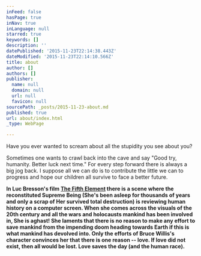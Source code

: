 ```yaml
---
inFeed: false
hasPage: true
inNav: true
inLanguage: null
starred: true
keywords: []
description: ''
datePublished: '2015-11-23T22:14:38.443Z'
dateModified: '2015-11-23T22:14:10.566Z'
title: about
author: []
authors: []
publisher:
  name: null
  domain: null
  url: null
  favicon: null
sourcePath: _posts/2015-11-23-about.md
published: true
url: about/index.html
_type: WebPage

---
```

Have you ever wanted to scream about all the stupidity you see about you?

Sometimes one wants to crawl back into the cave and say "Good try, humanity. Better luck next time." For every step forward there is always a big jog back.  I suppose all we can do is to contribute the little we can to progress and hope our children all survive to face a better future.

**In Luc Bresson's film [The Fifth Element][0] there is a scene where the reconstituted Supreme Being (She's been asleep for thousands of years and only a scrap of Her survived total destruction) is reviewing human history on a computer screen. When she comes across the visuals of the 20th century and all the wars and holocausts  mankind has been involved in, She is aghast! She laments that there is no reason to make any effort to save mankind from the impending doom heading towards Earth if this is what mankind has devolved into. Only the efforts of Bruce Willis's character convinces her that there is one reason --  love. If love did not exist, then all would be lost. Love saves the day (and the human race).**

[0]: http://www.imdb.com/title/tt0119116/